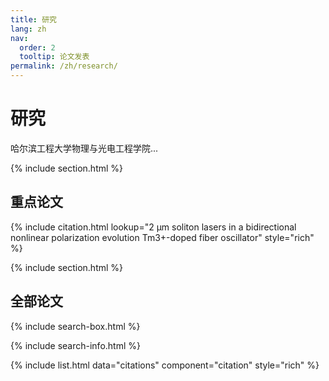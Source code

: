```yaml
---
title: 研究
lang: zh
nav:
  order: 2
  tooltip: 论文发表
permalink: /zh/research/
---
```


<!--# {% include icon.html icon="fa-solid fa-microscope" %}Research-->

# 研究

哈尔滨工程大学物理与光电工程学院...

{% include section.html %}

## 重点论文

{% include citation.html lookup="2 μm soliton lasers in a bidirectional nonlinear polarization evolution Tm3+-doped fiber oscillator" style="rich" %}

{% include section.html %}

## 全部论文

{% include search-box.html %}

{% include search-info.html %}

{% include list.html data="citations" component="citation" style="rich" %}
